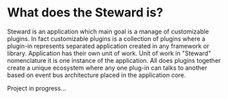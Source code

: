 
# What does the Steward is?
Steward is an application which main goal is a manage of customizable plugins. In fact customizable plugins is a collection of plugins where a plugin-in represents separated application created in any framework or library. Application has their own unit of work. Unit of work in "Steward" nomenclature  it is one instance of the application. All does plugins together create a unique ecosystem where any one plug-in can talks to another based on event bus architecture placed in the application core.

Project in progress...
